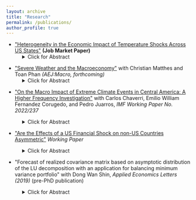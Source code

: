 ```yaml
---
layout: archive
title: "Research"
permalink: /publications/
author_profile: true
---
```

*    ["Heterogeneity in the Economic Impact of Temperature Shocks Across US States"](https://www.dropbox.com/scl/fi/pixqzfym60cekmahld126/JMP_Kim.pdf?rlkey=b2rlj9bgaqiajr45numo7v2ry&st=l87lpgaq&dl=0) <strong>(Job Market Paper)</strong>
    <details>
      <summary style="margin-left: 20px;">Click for Abstract</summary>
        This paper presents new empirical evidence on short- and medium-term heterogeneous temperature effects on real GDP growth and inflation at the US state level. The results reveal heterogeneity across states, seasons,
        and time horizons, with the sign of responses becoming synchronized seven quarters after temperature shocks. By examining the joint responses of output and prices, I explore whether temperature shocks
        resemble demand or supply shock at the state-level. The nature of shock varies by season and time horizon: cold season shock initially acts as positive demand and supply shock but transitions to negative supply
        (mostly in north-eastern states) and positive demand shock (mostly in southern states) as the time horizon extends, whereas warm season shock predominantly resembles negative supply shock after seven quarters 
        (especially in southern states). Variations in state-level responses are explained by state attributes such as sectoral shares of manufacturing and services along with average temperature.
   </details>
  
*    ["Severe Weather and the Macroeconomy"](https://hskim27.github.io/files/weather_2024.pdf) with Christian Matthes and Toan Phan _(AEJ:Macro, forthcoming)_
    <details>
      <summary style="margin-left: 20px;">Click for Abstract</summary>
        We investigate the impact of severe weather shocks on the US macroeconomy over the past sixty years. Using a nonlinear vector autoregressive model, we find robust evidence of time-varying effects. 
        While negligible at the beginning of the sample, the impact becomes significant at the end, where an increase in the severe weather index reduces aggregate industrial production and consumption growth rates, and 
        raises aggregate unemployment and inflation rates. The effects are persistent for up to twenty months. Our findings suggest limited adaptation to the increased severity of weather in the United States, at least at 
        the macroeconomic level.
   </details>

*    ["On the Macro Impact of Extreme Climate Events in Central America: A Higher Frequency Investigation"](https://www.imf.org/en/Publications/WP/Issues/2022/12/02/On-the-Macro-Impact-of-Extreme-Climate-Events-in-Central-America-A-Higher-Frequency-526284) with Carlos Chaverri, Emilio William Fernandez Corugedo, and Pedro Juarros, _IMF Working Paper No. 2022/237_
    <details>
      <summary style="margin-left: 20px;">Click for Abstract</summary>
        Central America is one of the world’s most vulnerable regions to extreme climate events. The literature estimates the macroeconomic effects of climate events mainly using annual data, which might underestimate the 
        true effects as these extreme events tend to be short-lived and generate government and family support in response. To overcome this limitation, this paper studies Central American countries’ macroeconomic impact 
        of climatic disasters using high-frequency (monthly) data over the period 2000-2019. We identify extreme climate events by defining dummy variables related to storm and flood events reported in the EM-DAT 
        (Emergency Events Database) and estimate country-specific VAR and panel VAR. The results suggest that a climatic disaster drops monthly economic activity in most countries in the region of around 0.5 to 1 
        percentage points on impact, with persistent effects on the level of GDP. We show that even as extreme climate events were relatively less severe under our sample period, quantitative effects are similar or larger 
        than previously estimated for the region. In addition, remittances (transfers from family living abroad) increase for most countries in response to a extreme climate event, acting as a shock absorber. The results 
        are robust to controlling for the severity of the climate events, for which we construct a monthly climate index measuring severity of weather indicators by following the spirit of the Actuaries Climate Index 
        (ACI).
        </details>  
    
*    ["Are the Effects of a US Financial Shock on non-US Countries Asymmetric"](https://hskim27.github.io/files/us_financial_shock_asymmetric.pdf)  _Working Paper_
    <details>
      <summary style="margin-left: 20px;">Click for Abstract</summary>
        In the past few decades, US financial markets have experienced a high degree of financial integration with non-US countries. I examine whether US financial shocks affect non-US economies, especially focusing on 
        potential asymmetric effects. US financial shocks are identified from a model that allows the asymmetric effects of US financial market disturbances following a recent paper (Barnichon, Matthes, and Ziegenbein 
        (2020)). Using Smooth Local Projection, I find that US financial shocks lead to asymmetric effects in a majority of G7 countries (Canada, Germany, France, the UK and Italy): an adverse US financial shock, i.e., 
        tightening of financial conditions, generates a significant decline in the countries’ output and the movements are similar across the countries, while a favorable US financial shock, i.e., easing of financial 
        conditions, generates no statistically significant responses. The asymmetry also exists in short-term interest rates and share prices indices.
        </details> 

* "Forecast of realized covariance matrix based on asymptotic distribution of the LU decomposition with an application for balancing minimum variance portfolio" with Dong Wan Shin, _Applied Economics Letters (2019)_ (pre-PhD publication)
    <details>
      <summary style="margin-left: 20px;">Click for Abstract</summary>
      We derive the asymptotic distribution for the LU decomposition, that is, the Cholesky decomposition, of realized covariance matrix. Distributional properties are combined with an existing generalized heterogeneous 
      autoregressive (GHAR) method for forecasting realized covariance matrix, which will be referred to as a generalized HARQ (GHARQ) method. An out-of-sample forecast comparison of a real data set shows that the 
      proposed GHARQ method outperforms other existing methods in terms of optimizing the variances of portfolios.
       </details> 
      
